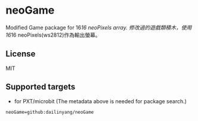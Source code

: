 # neoGame

Modified Game package for 16*16 neoPixels array. 修改過的遊戲類積木，使用16*16 neoPixels(ws2812)作為輸出螢幕。

## License

MIT

## Supported targets

* for PXT/microbit
(The metadata above is needed for package search.)

```package
neoGame=github:dailinyang/neoGame
```